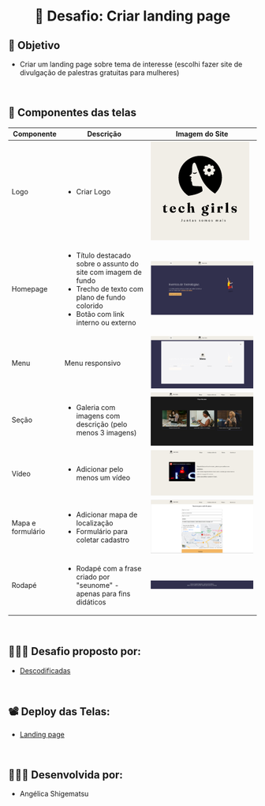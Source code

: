 # <h1 align="center">  🔨 Desafio: Criar landing page</h1>

## 🏹 Objetivo
- Criar um landing page sobre tema de interesse (escolhi fazer site de divulgação de palestras gratuitas para mulheres)
</br>

## 🧩 Componentes das telas

| Componente  | Descrição | Imagem do Site |
| ------------- | ------------- | -------------|
| Logo  | <ul> <li> Criar Logo </li> </ul> | <img src="./assets/images/logo.png"/> |
| Homepage | <ul> <li> Título destacado sobre o assunto do site com imagem de fundo </li> <li> Trecho de texto com plano de fundo colorido  </li>  <li> Botão com link interno ou externo </br> </ul> |  <img src="./assets/images/homepage.png"> |
| Menu | Menu responsivo | <img src="./assets/images/menu.png"> |
| Seção | <ul> <li> Galeria com imagens com descrição (pelo menos 3 imagens) </li> </ul> | <img src="./assets/images/imagem.png"> |
| Vídeo | <ul> <li> Adicionar pelo menos um vídeo </li> </ul> | <img src="./assets/images/video.png"> |
| Mapa e formulário |  <ul> <li> Adicionar mapa de localização </li> <li> Formulário para coletar cadastro </li> </ul> |<img src="./assets/images/forms.png"> |
| Rodapé | <ul> <li> Rodapé com a frase criado por "seunome" - apenas para fins didáticos </li> </ul> | <img src="./assets/images/footer.png"> |

</br>

## 👩🏻‍🏫 Desafio proposto por:
- <a href="https://descodificadas.com.br/" target="_blank">Descodificadas</a>

</br>

## 📽️ Deploy das Telas:
- <a href="https://angelica-shigematsu.github.io/desafio-landpage-descodificadas/" target="_blank">Landing page</a>

</br>

## 👩🏻‍💻 Desenvolvida por: 
- Angélica Shigematsu

